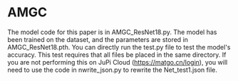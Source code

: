 # AMGC
The model code for this paper is in AMGC_ResNet18.py. The model has been trained on the dataset, and the parameters are stored in AMGC_ResNet18.pth.
You can directly run the test.py file to test the model's accuracy. This test requires that all files be placed in the same directory.
If you are not performing this on JuPi Cloud (https://matgo.cn/login), you will need to use the code in nwrite_json.py to rewrite the Net_test1.json file.
